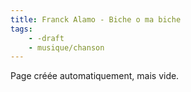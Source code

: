 ```yaml
---
title: Franck Alamo - Biche o ma biche
tags:
    - -draft
    - musique/chanson
---
```


Page créée automatiquement, mais vide.
